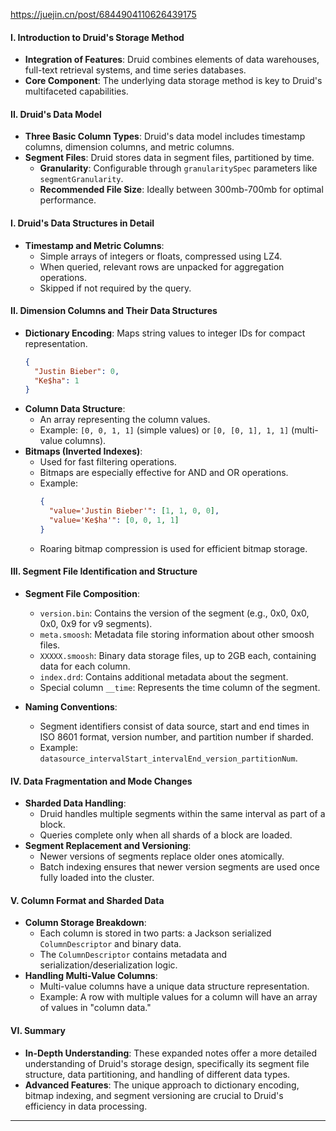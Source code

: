 https://juejin.cn/post/6844904110626439175
#### I. Introduction to Druid's Storage Method
- **Integration of Features**: Druid combines elements of data warehouses, full-text retrieval systems, and time series databases.
- **Core Component**: The underlying data storage method is key to Druid's multifaceted capabilities.
#### II. Druid's Data Model
- **Three Basic Column Types**: Druid's data model includes timestamp columns, dimension columns, and metric columns.
- **Segment Files**: Druid stores data in segment files, partitioned by time.
    - **Granularity**: Configurable through `granularitySpec` parameters like `segmentGranularity`.
    - **Recommended File Size**: Ideally between 300mb-700mb for optimal performance.
#### I. Druid's Data Structures in Detail
- **Timestamp and Metric Columns**:
  - Simple arrays of integers or floats, compressed using LZ4.
  - When queried, relevant rows are unpacked for aggregation operations.
  - Skipped if not required by the query.
#### II. Dimension Columns and Their Data Structures
- **Dictionary Encoding**: Maps string values to integer IDs for compact representation.
  ```json
  {
    "Justin Bieber": 0,
    "Ke$ha": 1
  }
  ```
- **Column Data Structure**:
  - An array representing the column values.
  - Example: `[0, 0, 1, 1]` (simple values) or `[0, [0, 1], 1, 1]` (multi-value columns).
- **Bitmaps (Inverted Indexes)**:
  - Used for fast filtering operations.
  - Bitmaps are especially effective for AND and OR operations.
  - Example: 
    ```json
    {
      "value='Justin Bieber'": [1, 1, 0, 0],
      "value='Ke$ha'": [0, 0, 1, 1]
    }
    ```
  - Roaring bitmap compression is used for efficient bitmap storage.
#### III. Segment File Identification and Structure
- **Segment File Composition**:
  - `version.bin`: Contains the version of the segment (e.g., 0x0, 0x0, 0x0, 0x9 for v9 segments).
  - `meta.smoosh`: Metadata file storing information about other smoosh files.
  - `XXXXX.smoosh`: Binary data storage files, up to 2GB each, containing data for each column.
  - `index.drd`: Contains additional metadata about the segment.
  - Special column `__time`: Represents the time column of the segment.

- **Naming Conventions**:
  - Segment identifiers consist of data source, start and end times in ISO 8601 format, version number, and partition number if sharded.
  - Example: `datasource_intervalStart_intervalEnd_version_partitionNum`.
#### IV. Data Fragmentation and Mode Changes
- **Sharded Data Handling**:
  - Druid handles multiple segments within the same interval as part of a block.
  - Queries complete only when all shards of a block are loaded.
- **Segment Replacement and Versioning**:
  - Newer versions of segments replace older ones atomically.
  - Batch indexing ensures that newer version segments are used once fully loaded into the cluster.
#### V. Column Format and Sharded Data
- **Column Storage Breakdown**:
  - Each column is stored in two parts: a Jackson serialized `ColumnDescriptor` and binary data.
  - The `ColumnDescriptor` contains metadata and serialization/deserialization logic.
- **Handling Multi-Value Columns**:
  - Multi-value columns have a unique data structure representation.
  - Example: A row with multiple values for a column will have an array of values in "column data."
#### VI. Summary
- **In-Depth Understanding**: These expanded notes offer a more detailed understanding of Druid's storage design, specifically its segment file structure, data partitioning, and handling of different data types.
- **Advanced Features**: The unique approach to dictionary encoding, bitmap indexing, and segment versioning are crucial to Druid's efficiency in data processing.
---
